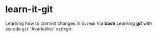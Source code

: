 # learn-it-git
Learning how to commit changes in `GitHub`
Via  **bash**
Learning ***git*** with vscode
`git`
'#variables'
xzdxgh.
